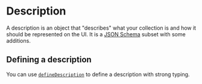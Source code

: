 # Description

A description is an object that "describes" what your collection is and how it should be represented on the UI. It is a [JSON Schema](http://json-schema.org/) subset with some additions.


## Defining a description

You can use [`defineDescription`]() to define a description with strong typing.
